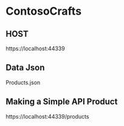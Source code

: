 # ContosoCrafts
## HOST
https://localhost:44339
## Data Json 
Products.json
## Making a Simple API Product
https://localhost:44339/products
